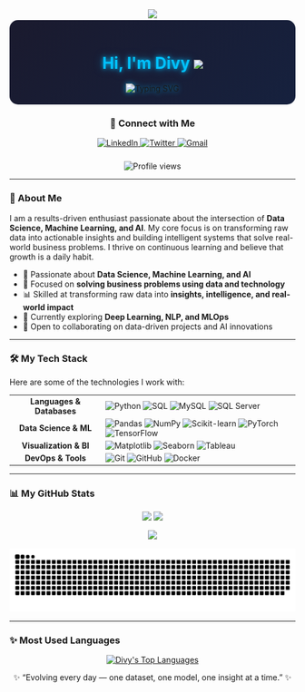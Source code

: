<div align="center">
  <img src="https://raw.githubusercontent.com/abhisheknaiidu/abhisheknaiidu/master/code.gif" width="400">
</div>

<div align="center" style="position: relative; overflow: hidden; background: linear-gradient(135deg, #1A1A2E, #16213E); padding: 20px; border-radius: 15px; margin-bottom: 20px;">
  <div class="stars"></div> <h1 style="color: #00C2FF;">Hi, I'm Divy <img src="https://raw.githubusercontent.com/ABS-Carbon/ABS-Carbon/master/wave.gif" width="50px"></h1>
  <img src="https://readme-typing-svg.herokuapp.com?font=Fira+Code&weight=500&size=25&pause=1000&color=FFFFFF&center=true&vCenter=true&width=550&lines=Data+Science+%26+AI+Enthusiast;Lifelong+Learner+%26+Problem+Solver;Solving+Business+Problems+With+Technology;Learning+Something+New+Every+Single+Day+🚀" alt="Typing SVG" style="filter: drop-shadow(0 0 5px rgba(0,194,255,0.7));" />
</div>

<div align="center">
  <h3>🚀 Connect with Me</h3>
  <p>
    <a href="https://www.linkedin.com/in/your-linkedin-username/" target="_blank">
      <img src="https://img.shields.io/badge/LinkedIn-0077B5?style=for-the-badge&logo=linkedin&logoColor=white" alt="LinkedIn">
    </a>
    <a href="https://twitter.com/your-twitter-username" target="_blank">
      <img src="https://img.shields.io/badge/Twitter-1DA1F2?style=for-the-badge&logo=twitter&logoColor=white" alt="Twitter">
    </a>
    <a href="mailto:youremail@example.com">
      <img src="https://img.shields.io/badge/Gmail-D14836?style=for-the-badge&logo=gmail&logoColor=white" alt="Gmail">
    </a>
  </p>
  <img src="https://komarev.com/ghpvc/?username=dvy246&color=brightgreen" alt="Profile views" style="margin-top: 10px;">
</div>

---

### 🔹 About Me

I am a results-driven enthusiast passionate about the intersection of **Data Science, Machine Learning, and AI**. My core focus is on transforming raw data into actionable insights and building intelligent systems that solve real-world business problems. I thrive on continuous learning and believe that growth is a daily habit.

- 🎯 Passionate about **Data Science, Machine Learning, and AI**
- 💼 Focused on **solving business problems using data and technology**
- 📊 Skilled at transforming raw data into **insights, intelligence, and real-world impact**
- 🧠 Currently exploring **Deep Learning, NLP, and MLOps**
- 🌱 Open to collaborating on data-driven projects and AI innovations

---

### 🛠️ My Tech Stack

Here are some of the technologies I work with:

<table>
  <tr>
    <td align="center"><strong>Languages & Databases</strong></td>
    <td>
      <img src="https://img.shields.io/badge/Python-3776AB?style=for-the-badge&logo=python&logoColor=white" alt="Python">
      <img src="https://img.shields.io/badge/SQL-4479A1?style=for-the-badge&logo=sql&logoColor=white" alt="SQL">
      <img src="https://img.shields.io/badge/MySQL-4479A1?style=for-the-badge&logo=mysql&logoColor=white" alt="MySQL">
      <img src="https://img.shields.io/badge/Microsoft_SQL_Server-CC2927?style=for-the-badge&logo=microsoft-sql-server&logoColor=white" alt="SQL Server">
    </td>
  </tr>
  <tr>
    <td align="center"><strong>Data Science & ML</strong></td>
    <td>
      <img src="https://img.shields.io/badge/Pandas-150458?style=for-the-badge&logo=pandas&logoColor=white" alt="Pandas">
      <img src="https://img.shields.io/badge/NumPy-013243?style=for-the-badge&logo=numpy&logoColor=white" alt="NumPy">
      <img src="https://img.shields.io/badge/Scikit--learn-F7931E?style=for-the-badge&logo=scikit-learn&logoColor=white" alt="Scikit-learn">
      <img src="https://img.shields.io/badge/PyTorch-EE4C2C?style=for-the-badge&logo=pytorch&logoColor=white" alt="PyTorch">
      <img src="https://img.shields.io/badge/TensorFlow-FF6F00?style=for-the-badge&logo=tensorflow&logoColor=white" alt="TensorFlow">
    </td>
  </tr>
  <tr>
    <td align="center"><strong>Visualization & BI</strong></td>
    <td>
      <img src="https://img.shields.io/badge/Matplotlib-3175A2?style=for-the-badge&logo=matplotlib&logoColor=white" alt="Matplotlib">
      <img src="https://img.shields.io/badge/Seaborn-3776AB?style=for-the-badge&logo=seaborn&logoColor=white" alt="Seaborn">
      <img src="https://img.shields.io/badge/Tableau-E97627?style=for-the-badge&logo=tableau&logoColor=white" alt="Tableau">
    </td>
  </tr>
  <tr>
    <td align="center"><strong>DevOps & Tools</strong></td>
    <td>
      <img src="https://img.shields.io/badge/Git-F05032?style=for-the-badge&logo=git&logoColor=white" alt="Git">
      <img src="https://img.shields.io/badge/GitHub-181717?style=for-the-badge&logo=github&logoColor=white" alt="GitHub">
      <img src="https://img.shields.io/badge/Docker-2496ED?style=for-the-badge&logo=docker&logoColor=white" alt="Docker">
    </td>
  </tr>
</table>

---

### 📊 My GitHub Stats

<p align="center">
  <img height="160em" src="https://github-readme-stats.vercel.app/api?username=dvy246&show_icons=true&theme=radical&include_all_commits=true&count_private=true"/>
  <img height="160em" src="https://github-readme-stats.vercel.app/api/top-langs/?username=dvy246&layout=compact&langs_count=8&theme=radical"/>
</p>
<p align="center">
  <img height="160em" src="https://github-readme-streak-stats.herokuapp.com/?user=dvy246&theme=radical" />
</p>

<div align="center">
  <img src="https://github.com/Platane/snk/raw/output/github-contribution-grid-snake.svg" alt="snake">
</div>

---

### ✨ Most Used Languages

<p align="center">
  <a href="https://github.com/dvy246">
    <img src="https://github-readme-stats.vercel.app/api/top-langs/?username=dvy246&layout=donut&theme=dark&hide_border=true&title_color=00C2FF&text_color=FFF&bg_color=00000000&langs_count=10&size_weight=0.5&count_weight=0.5" alt="Divy's Top Languages"/>
  </a>
</p>

<p align="center">
  ✨ “Evolving every day — one dataset, one model, one insight at a time.” ✨
</p>

<style>
.stars {
  position: absolute;
  top: 0;
  left: 0;
  width: 100%;
  height: 100%;
  pointer-events: none;
  background: transparent;
  z-index: 0;
}

.stars::before {
  content: "";
  position: absolute;
  top: -200%;
  left: -200%;
  width: 400%;
  height: 400%;
  background: url('data:image/svg+xml;utf8,<svg width="100%" height="100%" viewBox="0 0 100 100" xmlns="http://www.w3.org/2000/svg"><defs><radialGradient id="starGradient" cx="50%" cy="50%" r="50%"><stop offset="0%" stop-color="%23ffffff" stop-opacity="1"/><stop offset="100%" stop-color="%23ffffff" stop-opacity="0"/></radialGradient></defs><circle cx="50" cy="50" r="1.5" fill="url(%23starGradient)"/></svg>') repeat;
  background-size: 0.8% 0.8%; /* Adjust star density and size */
  animation: starfield 200s linear infinite;
  opacity: 0.7;
}

@keyframes starfield {
  from { transform: translate(0, 0); }
  to { transform: translate(-200%, -200%); }
}

/* Ensure images and text are above the stars */
.stars + * {
    position: relative;
    z-index: 1;
}

/* Drop shadow for better readability on starry background */
h1, .readme-typing-svg {
  text-shadow: 0 0 7px rgba(0, 194, 255, 0.8), 0 0 15px rgba(0, 194, 255, 0.5);
}
</style>
